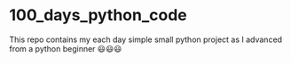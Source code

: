 # 100_days_python_code
This repo contains my each day simple small python project as I advanced from a python beginner 😃😃😃

